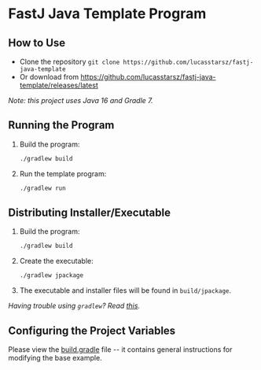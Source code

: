 # FastJ Java Template Program

## How to Use

- Clone the repository `git clone https://github.com/lucasstarsz/fastj-java-template`
- Or download from https://github.com/lucasstarsz/fastj-java-template/releases/latest

_Note: this project uses Java 16 and Gradle 7._

## Running the Program

1. Build the program:
    ```bash
    ./gradlew build
    ```
2. Run the template program:
    ```bash
    ./gradlew run
    ```


## Distributing Installer/Executable

1. Build the program:
    ```bash
    ./gradlew build
    ```
2. Create the executable:
    ```bash
   ./gradlew jpackage 
   ```
3. The executable and installer files will be found in `build/jpackage`.

_Having trouble using `gradlew`? Read [this][Terminals Are Different]._


## Configuring the Project Variables

Please view the [build.gradle](build.gradle) file -- it contains general instructions for modifying the base example.


[Terminals Are Different]: https://gist.github.com/lucasstarsz/9bbc306f8655b916367d557043e498ad "Terminals Access Files Differently"

